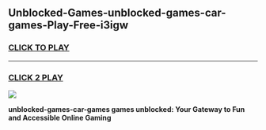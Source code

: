 
## Unblocked-Games-unblocked-games-car-games-Play-Free-i3igw
<h3>
<a href="https://premium76.site?title=unblocked-games-car-games&ref=20M">CLICK TO PLAY</a></h3>
<hr>

<h3>
<a href="https://premium76.site?title=unblocked-games-car-games&ref=20M">CLICK 2 PLAY</a>
  
</h3>

<a href="https://premium76.site?title=unblocked-games-car-games&ref=19M"><img src="https://clearcache.store/games.png"></a>


**unblocked-games-car-games games unblocked: Your Gateway to Fun and Accessible Online Gaming**
